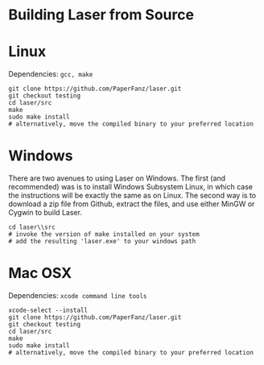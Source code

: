 # Building Laser from Source

# Linux

Dependencies: `gcc, make`

```shell
git clone https://github.com/PaperFanz/laser.git
git checkout testing
cd laser/src
make
sudo make install
# alternatively, move the compiled binary to your preferred location
```

# Windows

There are two avenues to using Laser on Windows. The first (and recommended) 
was is to install Windows Subsystem Linux, in which case the instructions will
be exactly the same as on Linux. The second way is to download a zip file from
Github, extract the files, and use either MinGW or Cygwin to build Laser.

```shell
cd laser\\src
# invoke the version of make installed on your system
# add the resulting 'laser.exe' to your windows path
```

# Mac OSX

Dependencies: `xcode command line tools`

```shell
xcode-select --install
git clone https://github.com/PaperFanz/laser.git
git checkout testing
cd laser/src
make
sudo make install
# alternatively, move the compiled binary to your preferred location
```
